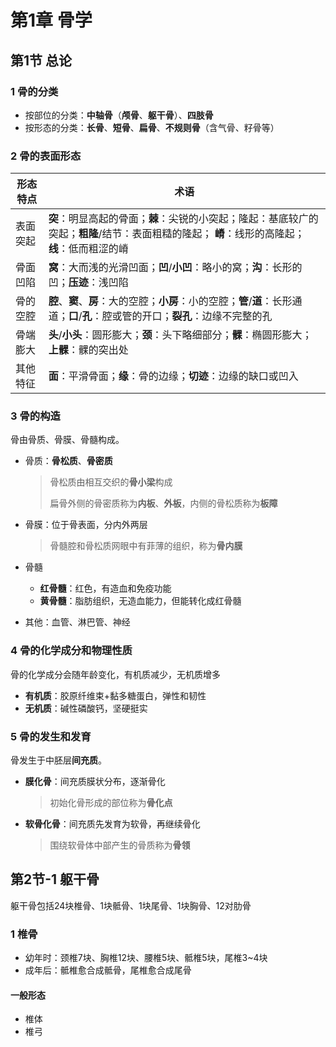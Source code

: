 # 第1章 骨学

## 第1节 总论

### 1 骨的分类

* 按部位的分类：**中轴骨**（**颅骨**、**躯干骨**）、**四肢骨**
* 按形态的分类：**长骨**、**短骨**、**扁骨**、**不规则骨**（含气骨、籽骨等）

### 2 骨的表面形态

| 形态特点 | 术语                                                         |
| -------- | ------------------------------------------------------------ |
| 表面突起 | **突**：明显高起的骨面；**棘**：尖锐的小突起；隆起：基底较广的突起；**粗隆**/结节：表面粗糙的隆起； **嵴**：线形的高隆起；**线**：低而粗涩的嵴 |
| 骨面凹陷 | **窝**：大而浅的光滑凹面；**凹**/**小凹**：略小的窝；**沟**：长形的凹；**压迹**：浅凹陷 |
| 骨的空腔 | **腔**、**窦**、**房**：大的空腔；**小房**：小的空腔；**管**/**道**：长形通道；**口**/**孔**：腔或管的开口；**裂孔**：边缘不完整的孔 |
| 骨端膨大 | **头**/**小头**：圆形膨大；**颈**：头下略细部分；**髁**：椭圆形膨大；**上髁**：髁的突出处 |
| 其他特征 | **面**：平滑骨面；**缘**：骨的边缘；**切迹**：边缘的缺口或凹入 |

### 3 骨的构造

骨由骨质、骨膜、骨髓构成。

* 骨质：**骨松质**、**骨密质**

  > 骨松质由相互交织的**骨小梁**构成
  >
  > 扁骨外侧的骨密质称为**内板**、**外板**，内侧的骨松质称为**板障**

* 骨膜：位于骨表面，分内外两层

  > 骨髓腔和骨松质网眼中有菲薄的组织，称为**骨内膜**

* 骨髓

  * **红骨髓**：红色，有造血和免疫功能
  * **黄骨髓**：脂肪组织，无造血能力，但能转化成红骨髓

* 其他：血管、淋巴管、神经


### 4 骨的化学成分和物理性质

骨的化学成分会随年龄变化，有机质减少，无机质增多

* **有机质**：胶原纤维束+黏多糖蛋白，弹性和韧性
* **无机质**：碱性磷酸钙，坚硬挺实

### 5 骨的发生和发育

骨发生于中胚层**间充质**。

* **膜化骨**：间充质膜状分布，逐渐骨化

  > 初始化骨形成的部位称为**骨化点**

* **软骨化骨**：间充质先发育为软骨，再继续骨化

  > 围绕软骨体中部产生的骨质称为**骨领**

## 第2节-1 躯干骨

躯干骨包括24块椎骨、1块骶骨、1块尾骨、1块胸骨、12对肋骨

### 1 椎骨

* 幼年时：颈椎7块、胸椎12块、腰椎5块、骶椎5块，尾椎3~4块
* 成年后：骶椎愈合成骶骨，尾椎愈合成尾骨

#### 一般形态

* 椎体
* 椎弓
